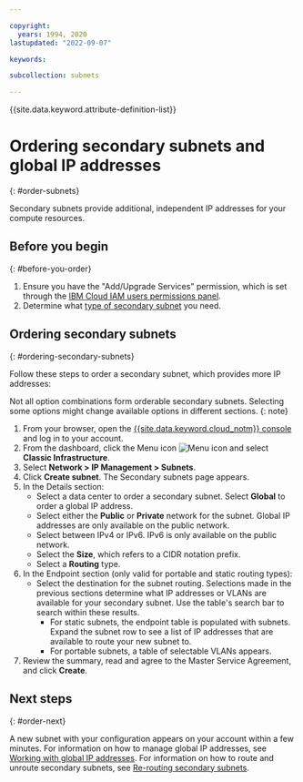 ```yaml
---

copyright:
  years: 1994, 2020
lastupdated: "2022-09-07"

keywords:

subcollection: subnets

---
```


{{site.data.keyword.attribute-definition-list}}


# Ordering secondary subnets and global IP addresses
{: #order-subnets}

Secondary subnets provide additional, independent IP addresses for your compute resources.

## Before you begin
{: #before-you-order}

1. Ensure you have the "Add/Upgrade Services" permission, which is set through the [IBM Cloud IAM users permissions panel](/docs/account?topic=account-mngclassicinfra).
1. Determine what [type of secondary subnet](/docs/subnets?topic=subnets-about-subnets-and-ips#secondary-subnets) you need.

## Ordering secondary subnets
{: #ordering-secondary-subnets}

Follow these steps to order a secondary subnet, which provides more IP addresses:

Not all option combinations form orderable secondary subnets. Selecting some options might change available options in different sections.
{: note}

1. From your browser, open the [{{site.data.keyword.cloud_notm}} console](https://{DomainName}/) and log in to your account.
1. From the dashboard, click the Menu icon ![Menu icon](../icons/icon_hamburger.svg) and select **Classic Infrastructure**.
1. Select **Network > IP Management > Subnets**.
1. Click **Create subnet**. The Secondary subnets page appears. 
1. In the Details section:
   * Select a data center to order a secondary subnet. Select **Global** to order a global IP address.
   * Select either the **Public** or **Private** network for the subnet. Global IP addresses are only available on the public network.
   * Select between IPv4 or IPv6. IPv6 is only available on the public network.
   * Select the **Size**, which refers to a CIDR notation prefix.
   * Select a **Routing** type.
1. In the Endpoint section (only valid for portable and static routing types):
   * Select the destination for the subnet routing. Selections made in the previous sections determine what IP addresses or VLANs are available for your secondary subnet. Use the table's search bar to search within these results.
      * For static subnets, the endpoint table is populated with subnets. Expand the subnet row to see a list of IP addresses that are available to route your new subnet to. 
      * For portable subnets, a table of selectable VLANs appears.
1. Review the summary, read and agree to the Master Service Agreement, and click **Create**.

## Next steps
{: #order-next}

A new subnet with your configuration appears on your account within a few minutes. For information on how to manage global IP addresses, see [Working with global IP addresses](/docs/subnets?topic=subnets-work-with-global-ip-addresses). For information on how to route and unroute secondary subnets, see [Re-routing secondary subnets](/docs/subnets?topic=subnets-re-routing-secondary-subnets).
